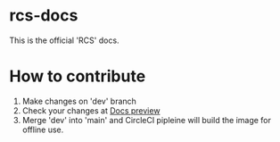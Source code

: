 # rcs-docs

This is the official 'RCS' docs.

# How to contribute 

1. Make changes on 'dev' branch 
2. Check your changes at [Docs preview](https://dev--illustrious-custard-c6931e.netlify.app/)
3. Merge 'dev' into 'main' and CircleCI pipleine will build the image for offline use.
